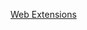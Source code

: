 [Web Extensions](https://github.com/danielmiessler/SecLists/blob/master/Discovery/Web-Content/web-extensions.txt)
